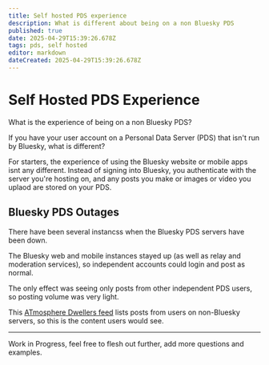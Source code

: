 ```yaml
---
title: Self hosted PDS experience 
description: What is different about being on a non Bluesky PDS
published: true
date: 2025-04-29T15:39:26.678Z
tags: pds, self hosted
editor: markdown
dateCreated: 2025-04-29T15:39:26.678Z
---
```


# Self Hosted PDS Experience

What is the experience of being on a non Bluesky PDS?

If you have your user account on a Personal Data Server (PDS) that isn't run by Bluesky, what is different?

For starters, the experience of using the Bluesky website or mobile apps isnt any different. Instead of signing into Bluesky, you authenticate with the server you're hosting on, and any posts you make or images or video you uplaod are stored on your PDS.

## Bluesky PDS Outages

There have been several instancss when the Bluesky PDS servers have been down.

The Bluesky web and mobile instances stayed up (as well as relay and moderation services), so independent accounts could login and post as normal.

The only effect was seeing only posts from other independent PDS users, so posting volume was very light.

This [ATmosphere Dwellers feed](https://bsky.app/profile/did:plc:ca4b3evcz7rjhni6mngjwfzl/feed/non-bsky-pds) lists posts from users on non-Bluesky servers, so this is the content users would see.

---

Work in Progress, feel free to flesh out further, add more questions and examples.